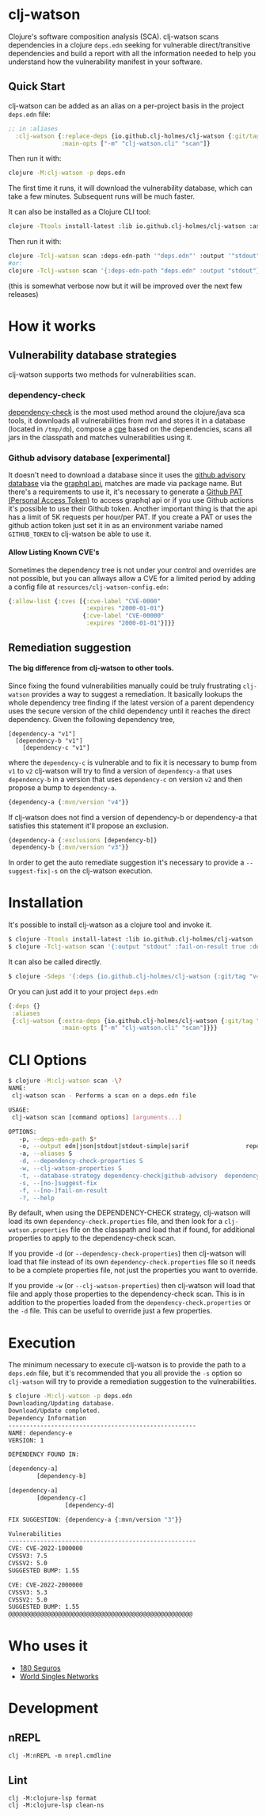 # clj-watson
Clojure's software composition analysis (SCA).
clj-watson scans dependencies in a clojure `deps.edn` seeking for vulnerable direct/transitive dependencies and build a report with all the information needed to help you understand how the vulnerability manifest in your software.

## Quick Start

clj-watson can be added as an alias on a per-project basis in the project `deps.edn` file:

```clojure
;; in :aliases
  :clj-watson {:replace-deps {io.github.clj-holmes/clj-watson {:git/tag "v4.1.3" :git/sha "56dfd3e"}}
               :main-opts ["-m" "clj-watson.cli" "scan"]}
```

Then run it with:

```bash
clojure -M:clj-watson -p deps.edn
```

The first time it runs, it will download the vulnerability database, which can take a few minutes. Subsequent runs will be much faster.

It can also be installed as a Clojure CLI tool:

```bash
clojure -Ttools install-latest :lib io.github.clj-holmes/clj-watson :as clj-watson
```

Then run it with:

```bash
clojure -Tclj-watson scan :deps-edn-path '"deps.edn"' :output '"stdout"'
#or:
clojure -Tclj-watson scan '{:deps-edn-path "deps.edn" :output "stdout"}'
```

(this is somewhat verbose now but it will be improved over the next few releases)

# How it works
## Vulnerability database strategies
clj-watson supports two methods for vulnerabilities scan.

### dependency-check
[dependency-check](https://github.com/jeremylong/DependencyCheck) is the most used method around the clojure/java sca tools, it downloads all vulnerabilities from nvd and stores it in a database (located in `/tmp/db`), compose a [cpe](https://nvd.nist.gov/products/cpe) based on the dependencies, scans all jars in the classpath and matches vulnerabilities using it.

### Github advisory database [experimental]
It doesn't need to download a database since it uses the [github advisory database](https://github.com/advisories) via the [graphql api](https://docs.github.com/en/graphql/reference/objects#securityvulnerability), matches are made via package name.
But there's a requirements to use it, it's necessary to generate a [Github PAT (Personal Access Token)](https://docs.github.com/en/graphql/guides/forming-calls-with-graphql#authenticating-with-graphql) to access graphql api or if you use Github actions it's possible to use their Github token.
Another important thing is that the api has a limit of 5K requests per hour/per PAT.
If you create a PAT or uses the github action token just set it in as an environment variabe named `GITHUB_TOKEN` to clj-watson be able to use it.

#### Allow Listing Known CVE's

Sometimes the dependency tree is not under your control and overrides are not possible,
but you can allways allow a CVE for a limited period by adding a config file at `resources/clj-watson-config.edn`:

```clojure
{:allow-list {:cves [{:cve-label "CVE-0000"
                      :expires "2000-01-01"}
                     {:cve-label "CVE-00000"
                      :expires "2000-01-01"}]}}
```

## Remediation suggestion
#### The big difference from clj-watson to other tools.
Since fixing the found vulnerabilities manually could be truly frustrating `clj-watson` provides a way to suggest a remediation.
It basically lookups the whole dependency tree finding if the latest version of a parent dependency uses the secure version of the child dependency until it reaches the direct dependency.
Given the following dependency tree,
```
[dependency-a "v1"]
  [dependency-b "v1"]
    [dependency-c "v1"]
```
where the `dependency-c` is vulnerable and to fix it is necessary to bump from `v1` to `v2` clj-watson will try to find a version of `dependency-a` that uses `dependency-b` in a version that uses `dependency-c` on version `v2` and then propose a bump to `dependency-a`.
```clojure
{dependency-a {:mvn/version "v4"}}
```
If clj-watson does not find a version of dependency-b or dependency-a that satisfies this statement it'll propose an exclusion.
```clojure
{dependency-a {:exclusions [dependency-b]}
 dependency-b {:mvn/version "v3"}}
````
In order to get the auto remediate suggestion it's necessary to provide a `--suggest-fix|-s` on the clj-watson execution.
# Installation
It's possible to install clj-watson as a clojure tool and invoke it.
```bash
$ clojure -Ttools install-latest :lib io.github.clj-holmes/clj-watson :as clj-watson
$ clojure -Tclj-watson scan '{:output "stdout" :fail-on-result true :deps-edn-path "deps.edn" :suggest-fix true :aliases ["*"] :database-strategy "dependency-check"}'
```
It can also be called directly.
```bash
$ clojure -Sdeps '{:deps {io.github.clj-holmes/clj-watson {:git/tag "v4.1.3" :git/sha "56dfd3e"}}}' -M -m clj-watson.cli scan -p deps.edn
```
Or you can just add it to your project `deps.edn`
```clojure
{:deps {}
 :aliases
 {:clj-watson {:extra-deps {io.github.clj-holmes/clj-watson {:git/tag "v4.1.3" :git/sha "56dfd3e"}}
               :main-opts ["-m" "clj-watson.cli" "scan"]}}}
```

# CLI Options
```bash
$ clojure -M:clj-watson scan -\?
NAME:
 clj-watson scan - Performs a scan on a deps.edn file

USAGE:
 clj-watson scan [command options] [arguments...]

OPTIONS:
   -p, --deps-edn-path S*                                                      path of deps.edn to scan.
   -o, --output edn|json|stdout|stdout-simple|sarif                report      Output type.
   -a, --aliases S                                                             Specify a alias that will have the dependencies analysed alongside with the project deps.It's possible to provide multiple aliases. If a * is provided all the aliases are going to be analysed.
   -d, --dependency-check-properties S                                         [ONLY APPLIED IF USING DEPENDENCY-CHECK STRATEGY] Path of a dependency-check properties file. If not provided uses resources/dependency-check.properties.
   -w, --clj-watson-properties S                                               [ONLY APPLIED IF USING DEPENDENCY-CHECK STRATEGY] Path of an additional, optional properties file.
   -t, --database-strategy dependency-check|github-advisory  dependency-check  Vulnerability database strategy.
   -s, --[no-]suggest-fix                                                      Suggest a new deps.edn file fixing all vulnerabilities found.
   -f, --[no-]fail-on-result                                                   Enable or disable fail if results were found (useful for CI/CD).
   -?, --help
```

By default, when using the DEPENDENCY-CHECK strategy, clj-watson will load
its own `dependency-check.properties` file, and then look for a
`clj-watson.properties` file on the classpath and load that if found, for
additional properties to apply to the dependency-check scan.

If you provide `-d` (or `--dependency-check-properties`) then clj-watson will
load that file instead of its own `dependency-check.properties` file so it
needs to be a complete properties file, not just the properties you want to
override.

If you provide `-w` (or `--clj-watson-properties`) then clj-watson will load
that file and apply those properties to the dependency-check scan. This is
in addition to the properties loaded from the `dependency-check.properties`
or the `-d` file. This can be useful to override just a few properties.

# Execution
The minimum necessary to execute clj-watson is to provide the path to a `deps.edn` file, but it's recommended that you all provide the `-s` option so `clj-watson` will try to provide a remediation suggestion to the vulnerabilities.

```bash
$ clojure -M:clj-watson -p deps.edn
Downloading/Updating database.
Download/Update completed.
Dependency Information
-----------------------------------------------------
NAME: dependency-e
VERSION: 1

DEPENDENCY FOUND IN:

[dependency-a]
        [dependency-b]

[dependency-a]
        [dependency-c]
                [dependency-d]

FIX SUGGESTION: {dependency-a {:mvn/version "3"}}

Vulnerabilities
-----------------------------------------------------
CVE: CVE-2022-1000000
CVSSV3: 7.5
CVSSV2: 5.0
SUGGESTED BUMP: 1.55

CVE: CVE-2022-2000000
CVSSV3: 5.3
CVSSV2: 5.0
SUGGESTED BUMP: 1.55
@@@@@@@@@@@@@@@@@@@@@@@@@@@@@@@@@@@@@@@@@@@@@@@@@@@@
```
# Who uses it
- [180 Seguros](https://180s.com.br)
- [World Singles Networks](https://worldsinglesnetworks.com/)

# Development
## nREPL
```
clj -M:nREPL -m nrepl.cmdline
```
## Lint
```
clj -M:clojure-lsp format
clj -M:clojure-lsp clean-ns
```
